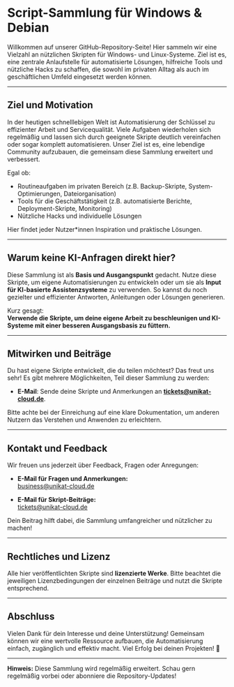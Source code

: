 # Script-Sammlung für Windows & Debian

Willkommen auf unserer GitHub-Repository-Seite! Hier sammeln wir eine Vielzahl an nützlichen Skripten für Windows- und Linux-Systeme. Ziel ist es, eine zentrale Anlaufstelle für automatisierte Lösungen, hilfreiche Tools und nützliche Hacks zu schaffen, die sowohl im privaten Alltag als auch im geschäftlichen Umfeld eingesetzt werden können.

---

## Ziel und Motivation

In der heutigen schnelllebigen Welt ist Automatisierung der Schlüssel zu effizienter Arbeit und Servicequalität. Viele Aufgaben wiederholen sich regelmäßig und lassen sich durch geeignete Skripte deutlich vereinfachen oder sogar komplett automatisieren. Unser Ziel ist es, eine lebendige Community aufzubauen, die gemeinsam diese Sammlung erweitert und verbessert.

Egal ob:

- Routineaufgaben im privaten Bereich (z.B. Backup-Skripte, System-Optimierungen, Dateiorganisation)
- Tools für die Geschäftstätigkeit (z.B. automatisierte Berichte, Deployment-Skripte, Monitoring)
- Nützliche Hacks und individuelle Lösungen

Hier findet jeder Nutzer*innen Inspiration und praktische Lösungen.

---

## Warum keine KI-Anfragen direkt hier?

Diese Sammlung ist als **Basis und Ausgangspunkt** gedacht. Nutze diese Skripte, um eigene Automatisierungen zu entwickeln oder um sie als **Input für KI-basierte Assistenzsysteme** zu verwenden. So kannst du noch gezielter und effizienter Antworten, Anleitungen oder Lösungen generieren.

Kurz gesagt:  
**Verwende die Skripte, um deine eigene Arbeit zu beschleunigen und KI-Systeme mit einer besseren Ausgangsbasis zu füttern.**

---

## Mitwirken und Beiträge

Du hast eigene Skripte entwickelt, die du teilen möchtest? Das freut uns sehr! Es gibt mehrere Möglichkeiten, Teil dieser Sammlung zu werden:

- **E-Mail**: Sende deine Skripte und Anmerkungen an **tickets@unikat-cloud.de**.

Bitte achte bei der Einreichung auf eine klare Dokumentation, um anderen Nutzern das Verstehen und Anwenden zu erleichtern.

---

## Kontakt und Feedback

Wir freuen uns jederzeit über Feedback, Fragen oder Anregungen:

- **E-Mail für Fragen und Anmerkungen:**  
  [business@unikat-cloud.de](mailto:business@unikat-cloud.de)

- **E-Mail für Skript-Beiträge:**  
  [tickets@unikat-cloud.de](mailto:tickets@unikat-cloud.de)

Dein Beitrag hilft dabei, die Sammlung umfangreicher und nützlicher zu machen!

---

## Rechtliches und Lizenz

Alle hier veröffentlichten Skripte sind **lizenzierte Werke**. Bitte beachtet die jeweiligen Lizenzbedingungen der einzelnen Beiträge und nutzt die Skripte entsprechend.

---

## Abschluss

Vielen Dank für dein Interesse und deine Unterstützung! Gemeinsam können wir eine wertvolle Ressource aufbauen, die Automatisierung einfach, zugänglich und effektiv macht. Viel Erfolg bei deinen Projekten! 🚀

---

**Hinweis:** Diese Sammlung wird regelmäßig erweitert. Schau gern regelmäßig vorbei oder abonniere die Repository-Updates!
